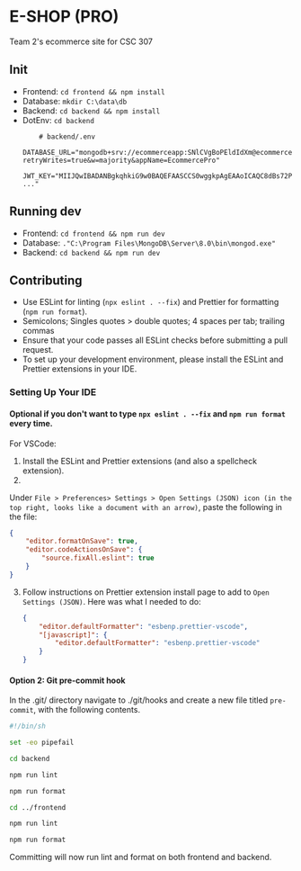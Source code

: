 # E-SHOP (PRO)

Team 2's ecommerce site for CSC 307

## Init

-   Frontend: `cd frontend && npm install`
-   Database: `mkdir C:\data\db`
-   Backend: `cd backend && npm install`
-   DotEnv: `cd backend`
    ```env
        # backend/.env
        DATABASE_URL="mongodb+srv://ecommerceapp:SNlCVgBoPEldIdXm@ecommercepro.vjker.mongodb.net/?retryWrites=true&w=majority&appName=EcommercePro"
        JWT_KEY="MIIJQwIBADANBgkqhkiG9w0BAQEFAASCCS0wggkpAgEAAoICAQC8dBs72P9i5XyWAL+TKJr7xyT8VbgBectQVnIWT6MJ45tQ36fd ..."
    ```

## Running dev

-   Frontend: `cd frontend && npm run dev`
-   Database: `."C:\Program Files\MongoDB\Server\8.0\bin\mongod.exe"`
-   Backend: `cd backend && npm run dev`

## Contributing

-   Use ESLint for linting (`npx eslint . --fix`) and Prettier for formatting (`npm run format`).
-   Semicolons; Singles quotes > double quotes; 4 spaces per tab; trailing commas
-   Ensure that your code passes all ESLint checks before submitting a pull request.
-   To set up your development environment, please install the ESLint and Prettier extensions in your IDE.

### Setting Up Your IDE

#### Optional if you don't want to type `npx eslint . --fix` and `npm run format` every time.

For VSCode:

1. Install the ESLint and Prettier extensions (and also a spellcheck extension).
2.

Under `File > Preferences> Settings > Open Settings (JSON) icon (in the top right, looks like a document with an arrow)`,
paste the following in the file:

```json
{
    "editor.formatOnSave": true,
    "editor.codeActionsOnSave": {
        "source.fixAll.eslint": true
    }
}
```

3. Follow instructions on Prettier extension install page to add to `Open Settings (JSON)`. Here was what I needed to
   do:
    ```json
    {
        "editor.defaultFormatter": "esbenp.prettier-vscode",
        "[javascript]": {
            "editor.defaultFormatter": "esbenp.prettier-vscode"
        }
    }
    ```

#### Option 2: Git pre-commit hook

In the .git/ directory navigate to ./git/hooks and create a new file titled `pre-commit`, with the following contents.

```sh
#!/bin/sh

set -eo pipefail

cd backend

npm run lint

npm run format

cd ../frontend

npm run lint

npm run format
```

Committing will now run lint and format on both frontend and backend.
